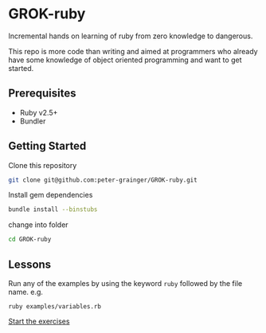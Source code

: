 # GROK-ruby

Incremental hands on learning of ruby from zero knowledge to dangerous.

This repo is more code than writing and aimed at programmers who already have some knowledge of object oriented programming and want to get started.

## Prerequisites

- Ruby v2.5+
- Bundler

## Getting Started

Clone this repository

```bash
git clone git@github.com:peter-grainger/GROK-ruby.git
```

Install gem dependencies

```bash
bundle install --binstubs
```

change into folder

```bash
cd GROK-ruby
```

## Lessons

Run any of the examples by using the keyword `ruby` followed by the file name.  e.g.

```shell
ruby examples/variables.rb
```

[Start the exercises](./exercises/classes-objects.md)